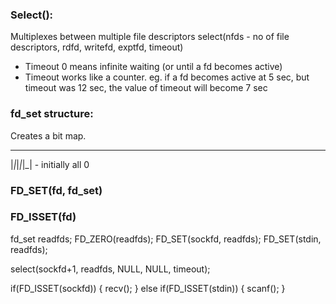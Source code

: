 ### Select():
Multiplexes between multiple file descriptors
select(nfds - no of file descriptors, rdfd, writefd, exptfd, timeout)
- Timeout 0 means infinite waiting (or until a fd becomes active)
- Timeout works like a counter. eg. if a fd becomes active at 5 sec, but timeout was 12 sec, the value of timeout will become 7 sec
 
### fd_set structure:
Creates a bit map.
 _ _ _ _ _ 
|_|_|_|_|_| - initially all 0

### FD_SET(fd, fd_set)

### FD_ISSET(fd)

fd_set readfds;
FD_ZERO(readfds);
FD_SET(sockfd, readfds);
FD_SET(stdin, readfds);

select(sockfd+1, readfds, NULL, NULL, timeout);

if(FD_ISSET(sockfd)) {
    recv();
}
else if(FD_ISSET(stdin)) {
    scanf();
}